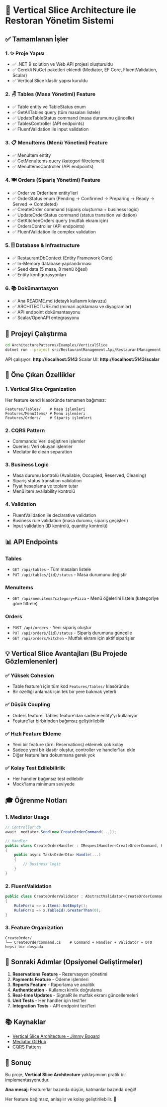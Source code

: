 # 🎯 Vertical Slice Architecture ile Restoran Yönetim Sistemi

## ✅ Tamamlanan İşler

### 1. ✨ Proje Yapısı

- ✅ .NET 9 solution ve Web API projesi oluşturuldu
- ✅ Gerekli NuGet paketleri eklendi (Mediator, EF Core, FluentValidation, Scalar)
- ✅ Vertical Slice klasör yapısı kuruldu

### 2. 🪑 Tables (Masa Yönetimi) Feature

- ✅ Table entity ve TableStatus enum
- ✅ GetAllTables query (tüm masaları listele)
- ✅ UpdateTableStatus command (masa durumunu güncelle)
- ✅ TablesController (API endpoints)
- ✅ FluentValidation ile input validation

### 3. 📋 MenuItems (Menü Yönetimi) Feature

- ✅ MenuItem entity
- ✅ GetMenuItems query (kategori filtrelemeli)
- ✅ MenuItemsController (API endpoints)

### 4. 🍽️ Orders (Sipariş Yönetimi) Feature

- ✅ Order ve OrderItem entity'leri
- ✅ OrderStatus enum (Pending → Confirmed → Preparing → Ready → Served → Completed)
- ✅ CreateOrder command (sipariş oluşturma + business logic)
- ✅ UpdateOrderStatus command (status transition validation)
- ✅ GetKitchenOrders query (mutfak ekranı için)
- ✅ OrdersController (API endpoints)
- ✅ FluentValidation ile complex validation

### 5. 🗄️ Database & Infrastructure

- ✅ RestaurantDbContext (Entity Framework Core)
- ✅ In-Memory database yapılandırması
- ✅ Seed data (5 masa, 8 menü öğesi)
- ✅ Entity konfigürasyonları

### 6. 📚 Dokümantasyon

- ✅ Ana README.md (detaylı kullanım kılavuzu)
- ✅ ARCHITECTURE.md (mimari açıklaması ve diyagramlar)
- ✅ API endpoint dokümantasyonu
- ✅ Scalar/OpenAPI entegrasyonu

## 🚀 Projeyi Çalıştırma

```bash
cd ArchitecturePatterns/Examples/VerticalSlice
dotnet run --project src/RestaurantManagement.Api/RestaurantManagement.Api.csproj
```

API çalışıyor: **http://localhost:5143**
Scalar UI: **http://localhost:5143/scalar**

## 🎯 Öne Çıkan Özellikler

### 1. **Vertical Slice Organization**

Her feature kendi klasöründe tamamen bağımsız:

```
Features/Tables/    # Masa işlemleri
Features/MenuItems/ # Menü işlemleri
Features/Orders/    # Sipariş işlemleri
```

### 2. **CQRS Pattern**

- Commands: Veri değiştiren işlemler
- Queries: Veri okuyan işlemler
- Mediator ile clean separation

### 3. **Business Logic**

- Masa durumu kontrolü (Available, Occupied, Reserved, Cleaning)
- Sipariş status transition validation
- Fiyat hesaplama ve toplam tutar
- Menü item availability kontrolü

### 4. **Validation**

- FluentValidation ile declarative validation
- Business rule validation (masa durumu, sipariş geçişleri)
- Input validation (ID kontrolü, quantity kontrolü)

## 📊 API Endpoints

### Tables

- `GET /api/tables` - Tüm masaları listele
- `PUT /api/tables/{id}/status` - Masa durumunu değiştir

### MenuItems

- `GET /api/menuitems?category=Pizza` - Menü öğelerini listele (kategoriye göre filtrele)

### Orders

- `POST /api/orders` - Yeni sipariş oluştur
- `PUT /api/orders/{id}/status` - Sipariş durumunu güncelle
- `GET /api/orders/kitchen` - Mutfak ekranı için aktif siparişler

## 💡 Vertical Slice Avantajları (Bu Projede Gözlemlenenler)

### ✅ Yüksek Cohesion

- Table feature'ı için tüm kod `Features/Tables/` klasöründe
- Bir özelliği anlamak için tek bir yere bakmak yeterli

### ✅ Düşük Coupling

- Orders feature, Tables feature'dan sadece entity'yi kullanıyor
- Feature'lar birbirinden bağımsız geliştirilebilir

### ✅ Hızlı Feature Ekleme

- Yeni bir feature (örn: Reservations) eklemek çok kolay
- Sadece yeni bir klasör oluştur, controller ve handler'ları ekle
- Diğer feature'lara dokunmana gerek yok

### ✅ Kolay Test Edilebilirlik

- Her handler bağımsız test edilebilir
- Mock'lama minimum seviyede

## 🎓 Öğrenme Notları

### 1. Mediator Usage

```csharp
// Controller'da
await _mediator.Send(new CreateOrderCommand(...));

// Handler
public class CreateOrderHandler : IRequestHandler<CreateOrderCommand, OrderDto>
{
    public async Task<OrderDto> Handle(...)
    {
        // Business logic
    }
}
```

### 2. FluentValidation

```csharp
public class CreateOrderValidator : AbstractValidator<CreateOrderCommand>
{
    RuleFor(x => x.Items).NotEmpty();
    RuleFor(x => x.TableId).GreaterThan(0);
}
```

### 3. Feature Organization

```
CreateOrder/
└── CreateOrderCommand.cs    # Command + Handler + Validator + DTO hepsi bir dosyada
```

## 🔄 Sonraki Adımlar (Opsiyonel Geliştirmeler)

1. **Reservations Feature** - Rezervasyon yönetimi
2. **Payments Feature** - Ödeme işlemleri
3. **Reports Feature** - Raporlama ve analitik
4. **Authentication** - Kullanıcı kimlik doğrulama
5. **Real-time Updates** - SignalR ile mutfak ekranı güncellemeleri
6. **Unit Tests** - Her handler için test'ler
7. **Integration Tests** - API endpoint test'leri

## 📚 Kaynaklar

- [Vertical Slice Architecture - Jimmy Bogard](https://jimmybogard.com/vertical-slice-architecture/)
- [Mediator GitHub](https://github.com/martinothamar/Mediator)
- [CQRS Pattern](https://martinfowler.com/bliki/CQRS.html)

## 🎉 Sonuç

Bu proje, **Vertical Slice Architecture** yaklaşımının pratik bir implementasyonudur.

**Ana mesaj:** Feature'lar bazında düşün, katmanlar bazında değil!

Her feature bağımsız, anlaşılır ve kolay geliştirilebilir. 🚀
